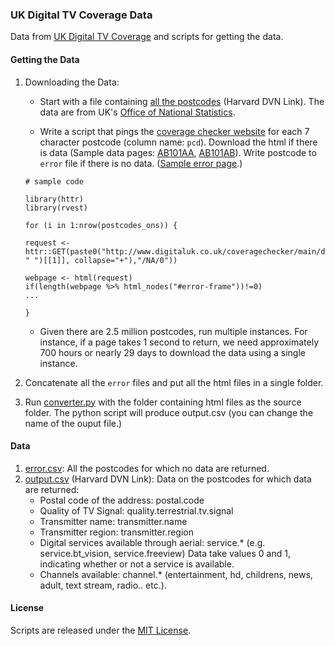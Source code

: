 ### UK Digital TV Coverage Data

Data from [UK Digital TV Coverage](http://www.digitaluk.co.uk/coveragechecker/) and scripts for getting the data. 


#### Getting the Data

1. Downloading the Data: 
	
	* Start with a file containing [all the postcodes](http://dx.doi.org/10.7910/DVN/NRY5OP) (Harvard DVN Link). The data are from UK's [Office of National Statistics](http://www.ons.gov.uk/ons/guide-method/geography/products/postcode-directories/-nspp-/index.html).

    * Write a script that pings the [coverage checker website](http://www.digitaluk.co.uk/coveragechecker/) for each 7 character postcode (column name: `pcd`). Download the html if there is data (Sample data pages: [AB101AA](data/sample_src_data/AB101AA.html), [AB101AB](data/sample_src_data/AB101AB.html)). Write postcode to `error` file if there is no data. ([Sample error page](data/sample_src_data/Error.html).)

    ```{r sample_scraper_code}
    # sample code

    library(httr)
    library(rvest)

    for (i in 1:nrow(postcodes_ons)) {

    request <- httr::GET(paste0("http://www.digitaluk.co.uk/coveragechecker/main/display/detailed/",paste(strsplit(postcodes_ons$pcd[i], " ")[[1]], collapse="+"),"/NA/0"))

    webpage <- html(request)
    if(length(webpage %>% html_nodes("#error-frame"))!=0)
    ...

    }

    ```
    
    * Given there are 2.5 million postcodes, run multiple instances. For instance, if a page takes 1 second to return, we need approximately 700 hours or nearly 29 days to download the data using a single instance. 

2. Concatenate all the `error` files and put all the html files in a single folder.

3. Run [converter.py](converter.py) with the folder containing html files as the source folder. The python script will produce  output.csv (you can change the name of the ouput file.)

#### Data

1. [error.csv](data/error.csv): All the postcodes for which no data are returned.
2. [output.csv](http://dx.doi.org/10.7910/DVN/NRY5OP)  (Harvard DVN Link): Data on the postcodes for which data are returned:
    * Postal code of the address: postal.code
    * Quality of TV Signal: quality.terrestrial.tv.signal
    * Transmitter name: transmitter.name
    * Transmitter region: transmitter.region
    * Digital services available through aerial: service.* (e.g. service.bt_vision, service.freeview) Data take values 0 and 1, indicating whether or not a service is available.
    * Channels available: channel.* (entertainment, hd, childrens, news, adult, text stream, radio.. etc.).
    
#### License
Scripts are released under the [MIT License](License.md).